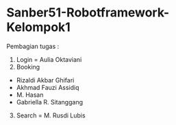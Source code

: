 # Sanber51-Robotframework-Kelompok1

Pembagian tugas :

1. Login = Aulia Oktaviani
2. Booking 
- Rizaldi Akbar Ghifari 
- Akhmad Fauzi Assidiq
- M. Hasan
- Gabriella R. Sitanggang

3. Search = M. Rusdi Lubis

